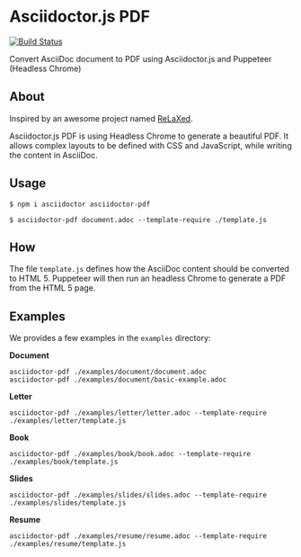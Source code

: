 # Asciidoctor.js PDF

[![Build Status](https://travis-ci.org/Mogztter/asciidoctor-pdf.js.svg?branch=master)](https://travis-ci.org/Mogztter/asciidoctor-pdf.js)

Convert AsciiDoc document to PDF using Asciidoctor.js and Puppeteer (Headless Chrome)

## About

Inspired by an awesome project named [ReLaXed](https://github.com/RelaxedJS/ReLaXed).

Asciidoctor.js PDF is using Headless Chrome to generate a beautiful PDF.
It allows complex layouts to be defined with CSS and JavaScript, while writing the content in AsciiDoc.

## Usage

    $ npm i asciidoctor asciidoctor-pdf

    $ asciidoctor-pdf document.adoc --template-require ./template.js

## How

The file `template.js` defines how the AsciiDoc content should be converted to HTML 5.
Puppeteer will then run an headless Chrome to generate a PDF from the HTML 5 page.

## Examples

We provides a few examples in the `examples` directory:

**Document**

    asciidoctor-pdf ./examples/document/document.adoc
    asciidoctor-pdf ./examples/document/basic-example.adoc

**Letter**

    asciidoctor-pdf ./examples/letter/letter.adoc --template-require ./examples/letter/template.js

**Book**

    asciidoctor-pdf ./examples/book/book.adoc --template-require ./examples/book/template.js

**Slides**

    asciidoctor-pdf ./examples/slides/slides.adoc --template-require ./examples/slides/template.js

**Resume**

    asciidoctor-pdf ./examples/resume/resume.adoc --template-require ./examples/resume/template.js
